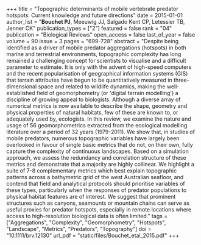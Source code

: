 +++
title = "Topographic determinants of mobile vertebrate predator hotspots: Current knowledge and future directions"
date = 2015-01-01
author_list = "<b>Bouchet PJ</b>, Meeuwig JJ, Salgado Kent CP, Letessier TB, Jenner CK"
publication_types = ["2"]
featured = false
rank = "04"
publication = "Biological Reviews"
open_access = false
last_of_year = false
volume = 90
issue = 3
pages = "699-728"
abstract = "Despite being identified as a driver of mobile predator aggregations (hotspots) in both marine and terrestrial environments, topographic complexity has long remained a challenging concept for scientists to visualise and a difficult parameter to estimate. It is only with the advent of high-speed computers and the recent popularisation of geographical information systems (GIS) that terrain attributes have begun to be quantitatively measured in three-dimensional space and related to wildlife dynamics, making the well-established field of geomorphometry (or 'digital terrain modelling') a discipline of growing appeal to biologists. Although a diverse array of numerical metrics is now available to describe the shape, geometry and physical properties of natural habitats, few of these are known to, or adequately used by, ecologists. In this review, we examine the nature and usage of 56 geomorphometrics extracted from the ecological modelling literature over a period of 32 years (1979-2011). We show that, in studies of mobile predators, numerous topographic variables have largely been overlooked in favour of single basic metrics that do not, on their own, fully capture the complexity of continuous landscapes. Based on a simulation approach, we assess the redundancy and correlation structure of these metrics and demonstrate that a majority are highly collinear. We highlight a suite of 7-8 complementary metrics which best explain topographic patterns across a bathymetric grid of the west Australian seafloor, and contend that field and analytical protocols should prioritise variables of these types, particularly when the responses of predator populations to physical habitat features are of interest. We suggest that prominent structures such as canyons, seamounts or mountain chains can serve as useful proxies for predator hotspots, especially in remote locations where access to high-resolution biological data is often limited."
tags = ["Aggregations", "Complexity", "Geomorphometry", "Hotspots", "Landscape", "Metrics", "Predators", "Topography"]
doi = "10.1111/brv.12130"
url_pdf = "static/files/Bouchet_etal_2015.pdf"
+++


